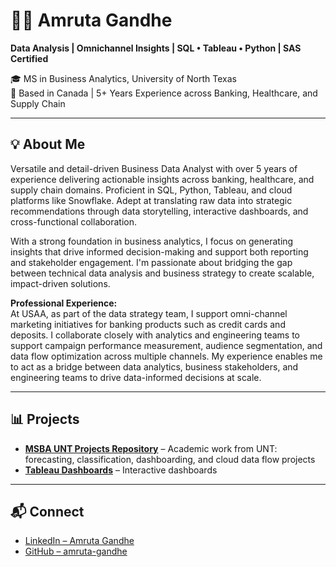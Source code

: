 # 👩‍💻 Amruta Gandhe

**Data Analysis | Omnichannel Insights | SQL • Tableau • Python | SAS Certified**

🎓 MS in Business Analytics, University of North Texas  
📍 Based in Canada | 5+ Years Experience across Banking, Healthcare, and Supply Chain

---

## 💡 About Me

Versatile and detail-driven Business Data Analyst with over 5 years of experience delivering actionable insights across banking, healthcare, and supply chain domains. Proficient in SQL, Python, Tableau, and cloud platforms like Snowflake. Adept at translating raw data into strategic recommendations through data storytelling, interactive dashboards, and cross-functional collaboration.

With a strong foundation in business analytics, I focus on generating insights that drive informed decision-making and support both reporting and stakeholder engagement. I'm passionate about bridging the gap between technical data analysis and business strategy to create scalable, impact-driven solutions.

**Professional Experience:**  
At USAA, as part of the data strategy team, I support omni-channel marketing initiatives for banking products such as credit cards and deposits. I collaborate closely with analytics and engineering teams to support campaign performance measurement, audience segmentation, and data flow optimization across multiple channels. My experience enables me to act as a bridge between data analytics, business stakeholders, and engineering teams to drive data-informed decisions at scale.

---

## 📊 Projects

- **[MSBA UNT Projects Repository](https://github.com/amruta-gandhe/msba-unt-projects)** – Academic work from UNT: forecasting, classification, dashboarding, and cloud data flow projects  
- **[Tableau Dashboards](https://public.tableau.com/app/profile/amruta.gandhe/vizzes)** – Interactive dashboards  

---

## 📬 Connect

- [LinkedIn – Amruta Gandhe](https://www.linkedin.com/in/amruta-gandhe-1b1013207/)  
- [GitHub – amruta-gandhe](https://github.com/amruta-gandhe)
